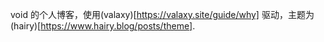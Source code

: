 void 的个人博客，使用(valaxy)[https://valaxy.site/guide/why] 驱动，主题为(hairy)[https://www.hairy.blog/posts/theme].